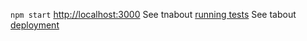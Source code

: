 `npm start`
[http://localhost:3000](http://localhost:3000)
See tnabout [running tests](https://facebook.github.io/create-react-app/docs/running-tests) 
See tabout [deployment](https://facebook.github.io/create-react-app/docs/deployment)
